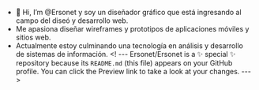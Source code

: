 - 👋 Hi, I’m @Ersonet y soy un diseñador gráfico que está ingresando al campo del diseó y desarrollo web.
- Me  apasiona diseñar  wireframes y prototipos de aplicaciones móviles y sitios web.
- Actualmente estoy culminando una tecnología en análisis y desarrollo de sistemas de información.
<! ---
Ersonet/Ersonet is a ✨ special ✨ repository because its `README.md` (this file) appears on your GitHub profile.
You can click the Preview link to take a look at your changes.
--->
